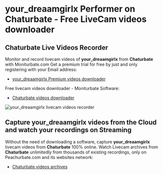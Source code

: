 # your_dreaamgirlx Performer on Chaturbate - Free LiveCam videos downloader

## Chaturbate Live Videos Recorder

Monitor and record livecam videos of **your_dreaamgirlx** from **Chaturbate** with Moniturbate.com
Get a premium trial for free by just and only registering with your Email address:
* [your_dreaamgirlx Premium videos downloader](https://moniturbate.com/request-demo-licence-key.html)

Free livecam videos downloader - Moniturbate Software:
* [Chaturbate videos downloader](https://moniturbate.com/moniturbate-download-software.html)

![your_dreaamgirlx livecam videos recorder](https://peachurnet.com/templates/moniturbate-software.png)


## Capture your_dreaamgirlx videos from the Cloud and watch your recordings on Streaming

Without the need of downloading a software, capture **your_dreaamgirlx** livecam videos from **Chaturbate** 100% online.
Watch Livecam archives from **Chaturbate** unlimitedly from thousands of existing recordings, only on Peachurbate.com and its websites network:
* [Chaturbate videos archives](https://peachurnet.com/)